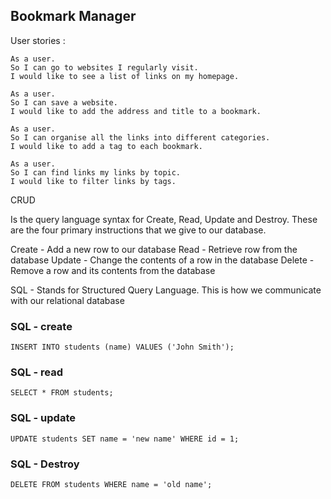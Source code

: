 ## Bookmark Manager


User stories :

```
As a user.
So I can go to websites I regularly visit.
I would like to see a list of links on my homepage.
```

```
As a user.
So I can save a website.
I would like to add the address and title to a bookmark.
```

```
As a user.
So I can organise all the links into different categories.
I would like to add a tag to each bookmark.
```

```
As a user.
So I can find links my links by topic.
I would like to filter links by tags.

```

CRUD

Is the query language syntax for Create, Read, Update and Destroy. These are the four primary instructions that we give to our database.

Create - Add a new row to our database
Read - Retrieve row from the database
Update - Change the contents of a row in the database
Delete - Remove a row and its contents from the database

SQL - Stands for Structured Query Language. This is how we communicate with our relational database

### SQL - create

```
INSERT INTO students (name) VALUES ('John Smith');
```

### SQL - read

```
SELECT * FROM students;
```

### SQL - update

```
UPDATE students SET name = 'new name' WHERE id = 1;
```


### SQL - Destroy

```
DELETE FROM students WHERE name = 'old name';
```
